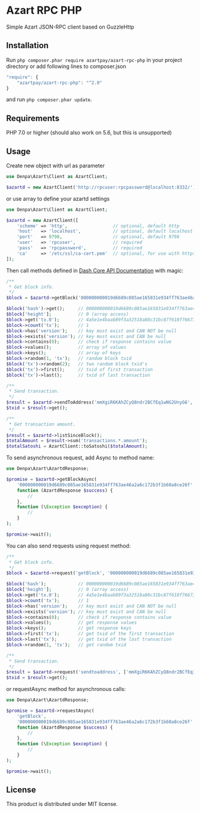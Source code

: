 # Azart RPC PHP

Simple Azart JSON-RPC client based on GuzzleHttp  

## Installation
Run ```php composer.phar require azartpay/azart-rpc-php``` in your project directory or add following lines to composer.json
```javascript
"require": {
    "azartpay/azart-rpc-php": "^2.0"
}
```
and run ```php composer.phar update```.

## Requirements
PHP 7.0 or higher (should also work on 5.6, but this is unsupported)

## Usage
Create new object with url as parameter
```php
use Denpa\Azart\Client as AzartClient;

$azartd = new AzartClient('http://rpcuser:rpcpassword@localhost:8332/');
```
or use array to define your azartd settings
```php
use Denpa\Azart\Client as AzartClient;

$azartd = new AzartClient([
    'scheme' => 'http',                 // optional, default http
    'host'   => 'localhost',            // optional, default localhost
    'port'   => 9798,                   // optional, default 9798
    'user'   => 'rpcuser',              // required
    'pass'   => 'rpcpassword',          // required
    'ca'     => '/etc/ssl/ca-cert.pem'  // optional, for use with https scheme
]);
```
Then call methods defined in [Dash Core API Documentation](https://dash-docs.github.io/en/developer-reference#dash-core-apis) with magic:
```php
/**
 * Get block info.
 */
$block = $azartd->getBlock('000000000019d6689c085ae165831e934ff763ae46a2a6c172b3f1b60a8ce26f');

$block('hash')->get();     // 000000000019d6689c085ae165831e934ff763ae46a2a6c172b3f1b60a8ce26f
$block['height'];          // 0 (array access)
$block->get('tx.0');       // 4a5e1e4baab89f3a32518a88c31bc87f618f76673e2cc77ab2127b7afdeda33b
$block->count('tx');       // 1
$block->has('version');    // key must exist and CAN NOT be null
$block->exists('version'); // key must exist and CAN be null
$block->contains(0);       // check if response contains value
$block->values();          // array of values
$block->keys();            // array of keys
$block->random(1, 'tx');   // random block txid
$block('tx')->random(2);   // two random block txid's
$block('tx')->first();     // txid of first transaction
$block('tx')->last();      // txid of last transaction

/**
 * Send transaction.
 */
$result = $azartd->sendToAddress('mmXgiR6KAhZCyQ8ndr2BCfEq1wNG2UnyG6', 0.1);
$txid = $result->get();

/**
 * Get transaction amount.
 */
$result = $azartd->listSinceBlock();
$totalAmount = $result->sum('transactions.*.amount');
$totalSatoshi = AzartClient::toSatoshi($totalAmount);
```
To send asynchronous request, add Async to method name:
```php
use Denpa\Azart\AzartdResponse;

$promise = $azartd->getBlockAsync(
    '000000000019d6689c085ae165831e934ff763ae46a2a6c172b3f1b60a8ce26f',
    function (AzartdResponse $success) {
        //
    },
    function (\Exception $exception) {
        //
    }
);

$promise->wait();
```

You can also send requests using request method:
```php
/**
 * Get block info.
 */
$block = $azartd->request('getBlock', '000000000019d6689c085ae165831e934ff763ae46a2a6c172b3f1b60a8ce26f');

$block('hash');            // 000000000019d6689c085ae165831e934ff763ae46a2a6c172b3f1b60a8ce26f
$block['height'];          // 0 (array access)
$block->get('tx.0');       // 4a5e1e4baab89f3a32518a88c31bc87f618f76673e2cc77ab2127b7afdeda33b
$block->count('tx');       // 1
$block->has('version');    // key must exist and CAN NOT be null
$block->exists('version'); // key must exist and CAN be null
$block->contains(0);       // check if response contains value
$block->values();          // get response values
$block->keys();            // get response keys
$block->first('tx');       // get txid of the first transaction
$block->last('tx');        // get txid of the last transaction
$block->random(1, 'tx');   // get random txid

/**
 * Send transaction.
 */
$result = $azartd->request('sendtoaddress', ['mmXgiR6KAhZCyQ8ndr2BCfEq1wNG2UnyG6', 0.06]);
$txid = $result->get();

```
or requestAsync method for asynchronous calls:
```php
use Denpa\Azart\AzartdResponse;

$promise = $azartd->requestAsync(
    'getBlock',
    '000000000019d6689c085ae165831e934ff763ae46a2a6c172b3f1b60a8ce26f',
    function (AzartdResponse $success) {
        //
    },
    function (\Exception $exception) {
        //
    }
);

$promise->wait();
```

## License

This product is distributed under MIT license.
